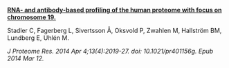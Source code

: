 [**RNA- and antibody-based profiling of the human proteome with focus on chromosome 19.**](https://www.ncbi.nlm.nih.gov/pubmed/24579871)

Stadler C, Fagerberg L, Sivertsson Å, Oksvold P, Zwahlen M, Hallström BM, Lundberg E, Uhlén M.

*J Proteome Res. 2014 Apr 4;13(4):2019-27. doi: 10.1021/pr401156g. Epub 2014 Mar 12.*
